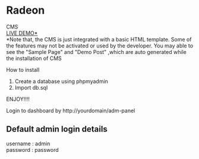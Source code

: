 # Radeon
CMS
<br/>
<a href="http://codefit.cu.cc/radeon/" >LIVE DEMO*</a><br/>
*Note that, the CMS is just integrated with a basic HTML template. Some of the features may not be activated or used by the developer. You may able to see the "Sample Page" and "Demo Post" ,which are auto generated while the installation of CMS

How to install
1. Create a database using phpmyadmin
2. Import db.sql

ENJOY!!!!

Login to dashboard by http://yourdomain/adm-panel

Default admin login details
---------------------------
username : admin<br/>
password : password
              
